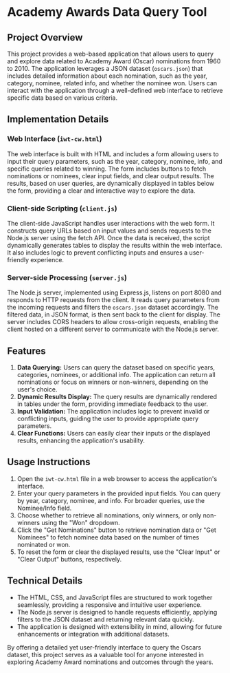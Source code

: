 # Academy Awards Data Query Tool

## Project Overview

This project provides a web-based application that allows users to query and explore data related to Academy Award (Oscar) nominations from 1960 to 2010. The application leverages a JSON dataset (`oscars.json`) that includes detailed information about each nomination, such as the year, category, nominee, related info, and whether the nominee won. Users can interact with the application through a well-defined web interface to retrieve specific data based on various criteria.

## Implementation Details

### Web Interface (`iwt-cw.html`)

The web interface is built with HTML and includes a form allowing users to input their query parameters, such as the year, category, nominee, info, and specific queries related to winning. The form includes buttons to fetch nominations or nominees, clear input fields, and clear output results. The results, based on user queries, are dynamically displayed in tables below the form, providing a clear and interactive way to explore the data.

### Client-side Scripting (`client.js`)

The client-side JavaScript handles user interactions with the web form. It constructs query URLs based on input values and sends requests to the Node.js server using the fetch API. Once the data is received, the script dynamically generates tables to display the results within the web interface. It also includes logic to prevent conflicting inputs and ensures a user-friendly experience.

### Server-side Processing (`server.js`)

The Node.js server, implemented using Express.js, listens on port 8080 and responds to HTTP requests from the client. It reads query parameters from the incoming requests and filters the `oscars.json` dataset accordingly. The filtered data, in JSON format, is then sent back to the client for display. The server includes CORS headers to allow cross-origin requests, enabling the client hosted on a different server to communicate with the Node.js server.

## Features

1. **Data Querying:** Users can query the dataset based on specific years, categories, nominees, or additional info. The application can return all nominations or focus on winners or non-winners, depending on the user's choice.
2. **Dynamic Results Display:** The query results are dynamically rendered in tables under the form, providing immediate feedback to the user.
3. **Input Validation:** The application includes logic to prevent invalid or conflicting inputs, guiding the user to provide appropriate query parameters.
4. **Clear Functions:** Users can easily clear their inputs or the displayed results, enhancing the application's usability.

## Usage Instructions

1. Open the `iwt-cw.html` file in a web browser to access the application's interface.
2. Enter your query parameters in the provided input fields. You can query by year, category, nominee, and info. For broader queries, use the Nominee/Info field.
3. Choose whether to retrieve all nominations, only winners, or only non-winners using the "Won" dropdown.
4. Click the "Get Nominations" button to retrieve nomination data or "Get Nominees" to fetch nominee data based on the number of times nominated or won.
5. To reset the form or clear the displayed results, use the "Clear Input" or "Clear Output" buttons, respectively.

## Technical Details

- The HTML, CSS, and JavaScript files are structured to work together seamlessly, providing a responsive and intuitive user experience.
- The Node.js server is designed to handle requests efficiently, applying filters to the JSON dataset and returning relevant data quickly.
- The application is designed with extensibility in mind, allowing for future enhancements or integration with additional datasets.

By offering a detailed yet user-friendly interface to query the Oscars dataset, this project serves as a valuable tool for anyone interested in exploring Academy Award nominations and outcomes through the years.
